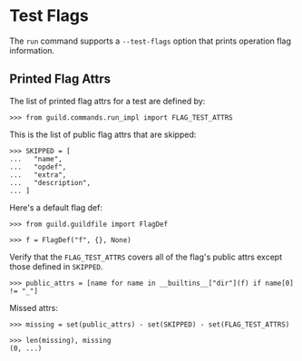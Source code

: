 # Test Flags

The `run` command supports a `--test-flags` option that prints
operation flag information.

## Printed Flag Attrs

The list of printed flag attrs for a test are defined by:

    >>> from guild.commands.run_impl import FLAG_TEST_ATTRS

This is the list of public flag attrs that are skipped:

    >>> SKIPPED = [
    ...   "name",
    ...   "opdef",
    ...   "extra",
    ...   "description",
    ... ]

Here's a default flag def:

    >>> from guild.guildfile import FlagDef

    >>> f = FlagDef("f", {}, None)

Verify that the `FLAG_TEST_ATTRS` covers all of the flag's public
attrs except those defined in `SKIPPED`.

    >>> public_attrs = [name for name in __builtins__["dir"](f) if name[0] != "_"]

Missed attrs:

    >>> missing = set(public_attrs) - set(SKIPPED) - set(FLAG_TEST_ATTRS)

    >>> len(missing), missing
    (0, ...)
